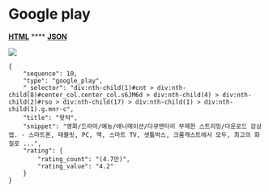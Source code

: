 # Google play

[**HTML**](http://dev03.dev.ascentlab.io/serpapi/serpdata/dev/docs/mobile/features/google\_play/sample.html) **** [**JSON**](http://dev03.dev.ascentlab.io/serpapi/serpdata/dev/docs/mobile/features/google\_play/sample.json)

![](https://lh5.googleusercontent.com/HgfqaoGnKvU9dhRNKD2tm\_tEY4Yc4vrOq1i5JoPEyC3iPiPDzD8L7BZOJrtGIWNFFCI2Qwl6Yt6C\_7xYEdm\_HkcW5yexF2uzexQC3NYZ7O3fgGn6w3GRvbBhpxCq9Vmzm39R0L4)

```
{
    "sequence": 10,
    "type": "google_play",
    "_selector": "div:nth-child(1)#cnt > div:nth-child(8)#center_col.center_col.s6JM6d > div:nth-child(4) > div:nth-child(2)#rso > div:nth-child(17) > div:nth-child(1) > div:nth-child(1).g.mnr-c",
    "title": "왓챠",
    "snippet": "영화/드라마/예능/애니메이션/다큐멘터리 무제한 스트리밍/다운로드 감상 앱. - 스마트폰, 태블릿, PC, 맥, 스마트 TV, 셋톱박스, 크롬캐스트에서 모두, 최고의 화질로 ...",
    "rating": {
        "rating_count": "(4.7만)",
        "rating_value": "4.2"
    }    
}
```
